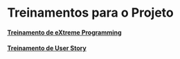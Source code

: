 # Treinamentos para o Projeto

#### [Treinamento de eXtreme Programming](treinamento-xp.md)
#### [Treinamento de User Story](UserStory.txt)